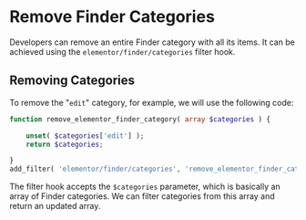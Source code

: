 # Remove Finder Categories

Developers can remove an entire Finder category with all its items. It can be achieved using the `elementor/finder/categories` filter hook.

## Removing Categories

To remove the "`edit`" category, for example, we will use the following code:

```php
function remove_elementor_finder_category( array $categories ) {

	unset( $categories['edit'] );
	return $categories;

}
add_filter( 'elementor/finder/categories', 'remove_elementor_finder_category' );
```

The filter hook accepts the `$categories` parameter, which is basically an array of Finder categories. We can filter categories from this array and return an updated array.
